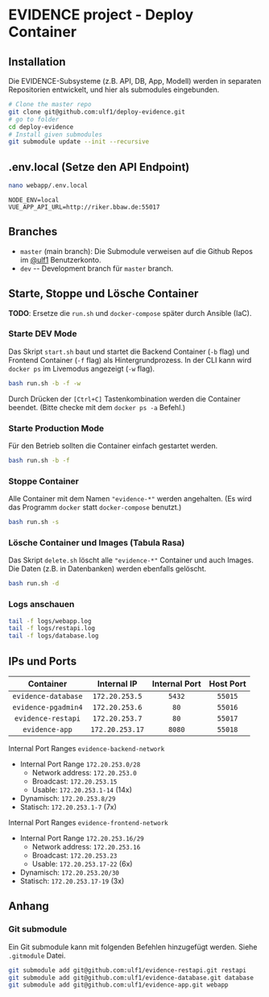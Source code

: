 # EVIDENCE project - Deploy Container


## Installation
Die EVIDENCE-Subsysteme (z.B. API, DB, App, Modell) werden in separaten Repositorien entwickelt, und hier als submodules eingebunden.

```sh
# Clone the master repo
git clone git@github.com:ulf1/deploy-evidence.git
# go to folder
cd deploy-evidence
# Install given submodules
git submodule update --init --recursive
```

## .env.local (Setze den API Endpoint)

```sh
nano webapp/.env.local
```

```
NODE_ENV=local
VUE_APP_API_URL=http://riker.bbaw.de:55017
```

## Branches
* `master` (main branch): Die Submodule verweisen auf die Github Repos im [@ulf1](https://github.com/ulf1) Benutzerkonto.
* `dev` -- Development branch für `master` branch. 


## Starte, Stoppe und Lösche Container
**TODO**: Ersetze die `run.sh` und `docker-compose` später durch Ansible (IaC).


### Starte DEV Mode
Das Skript `start.sh` baut und startet die Backend Container (`-b` flag) und Frontend Container (`-f` flag) als Hintergrundprozess.
In der CLI kann wird `docker ps` im Livemodus angezeigt (`-w` flag).

```bash
bash run.sh -b -f -w
```

Durch Drücken der `[Ctrl+C]` Tastenkombination werden die Container beendet. 
(Bitte checke mit dem `docker ps -a` Befehl.)


### Starte Production Mode
Für den Betrieb sollten die Container einfach gestartet werden.

```bash
bash run.sh -b -f
```


### Stoppe Container
Alle Container mit dem Namen `"evidence-*"` werden angehalten.
(Es wird das Programm `docker` statt `docker-compose` benutzt.)

```bash
bash run.sh -s
```


### Lösche Container und Images (Tabula Rasa)
Das Skript `delete.sh` löscht alle `"evidence-*"` Container und auch Images.
Die Daten (z.B. in Datenbanken) werden ebenfalls gelöscht.

```bash
bash run.sh -d
```


### Logs anschauen

```sh
tail -f logs/webapp.log
tail -f logs/restapi.log
tail -f logs/database.log
```

## IPs und Ports


| Container | Internal IP | Internal Port | Host Port |
|:---------:|:-----------:|:-------------:|:---------:|
| `evidence-database` | `172.20.253.5` | `5432` | `55015` |
| `evidence-pgadmin4` | `172.20.253.6` | `80` | `55016` |
| `evidence-restapi`  | `172.20.253.7` | `80` | `55017` |
| `evidence-app`      | `172.20.253.17` | `8080` | `55018` |


Internal Port Ranges `evidence-backend-network`

- Internal Port Range `172.20.253.0/28`
    - Network address: `172.20.253.0`
    - Broadcast: `172.20.253.15`
    - Usable: `172.20.253.1-14` (14x)
- Dynamisch: `172.20.253.8/29`
- Statisch: `172.20.253.1-7` (7x)

Internal Port Ranges `evidence-frontend-network`

- Internal Port Range `172.20.253.16/29`
    - Network address: `172.20.253.16`
    - Broadcast: `172.20.253.23`
    - Usable: `172.20.253.17-22` (6x)
- Dynamisch: `172.20.253.20/30` 
- Statisch: `172.20.253.17-19` (3x)


## Anhang

### Git submodule
Ein Git submodule kann mit folgenden Befehlen hinzugefügt werden. 
Siehe `.gitmodule` Datei.

```sh
git submodule add git@github.com:ulf1/evidence-restapi.git restapi
git submodule add git@github.com:ulf1/evidence-database.git database
git submodule add git@github.com:ulf1/evidence-app.git webapp
```
